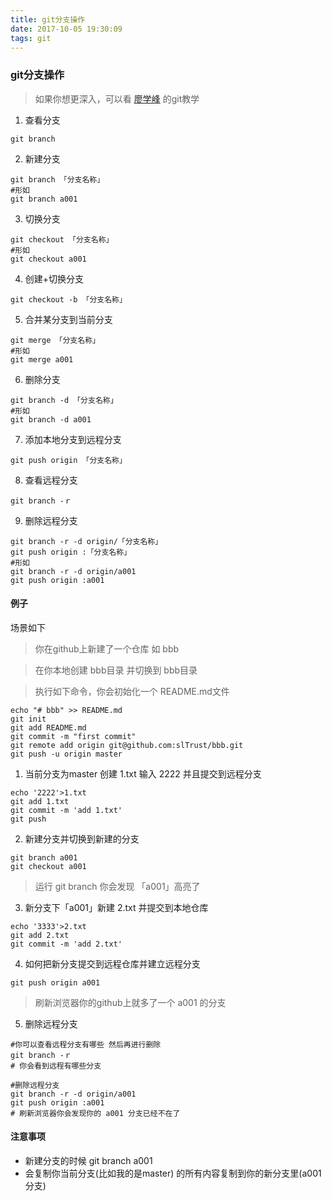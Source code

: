 ```yaml
---
title: git分支操作
date: 2017-10-05 19:30:09
tags: git
---
```


### git分支操作

> 如果你想更深入，可以看 [廖学峰](https://www.liaoxuefeng.com/) 的git教学

1. 查看分支

```
git branch 
```

2. 新建分支

```
git branch 「分支名称」
#形如
git branch a001
```

3. 切换分支

```
git checkout 「分支名称」
#形如
git checkout a001
```

4. 创建+切换分支

```
git checkout -b 「分支名称」
```

5. 合并某分支到当前分支

```
git merge 「分支名称」
#形如
git merge a001
```

6. 删除分支

```
git branch -d 「分支名称」
#形如
git branch -d a001
```

7. 添加本地分支到远程分支

```
git push origin 「分支名称」
```

8. 查看远程分支

```
git branch -ｒ 
```

9. 删除远程分支

```
git branch -r -d origin/「分支名称」  
git push origin :「分支名称」
#形如
git branch -r -d origin/a001
git push origin :a001
```

#### 例子

场景如下

> 你在github上新建了一个仓库   如 bbb 

> 在你本地创建 bbb目录 并切换到 bbb目录

> 执行如下命令，你会初始化一个 README.md文件

```
echo "# bbb" >> README.md
git init
git add README.md
git commit -m "first commit"
git remote add origin git@github.com:slTrust/bbb.git
git push -u origin master
```

1. 当前分支为master 创建 1.txt 输入 2222 并且提交到远程分支

```
echo '2222'>1.txt
git add 1.txt
git commit -m 'add 1.txt'
git push
```

2. 新建分支并切换到新建的分支

```
git branch a001
git checkout a001
```

> 运行 git branch 你会发现  「a001」高亮了

3. 新分支下「a001」新建 2.txt 并提交到本地仓库

```
echo '3333'>2.txt
git add 2.txt 
git commit -m 'add 2.txt'
```

4. 如何把新分支提交到远程仓库并建立远程分支

```
git push origin a001
```

> 刷新浏览器你的github上就多了一个 a001 的分支

5. 删除远程分支

```
#你可以查看远程分支有哪些 然后再进行删除
git branch -ｒ 
# 你会看到远程有哪些分支

#删除远程分支
git branch -r -d origin/a001
git push origin :a001
# 刷新浏览器你会发现你的 a001 分支已经不在了
```

#### 注意事项

- 新建分支的时候 git branch a001
- 会复制你当前分支(比如我的是master) 的所有内容复制到你的新分支里(a001分支)



